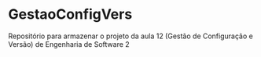 # GestaoConfigVers
Repositório para armazenar o projeto da aula 12 (Gestão de Configuração e Versão) de Engenharia de Software 2
